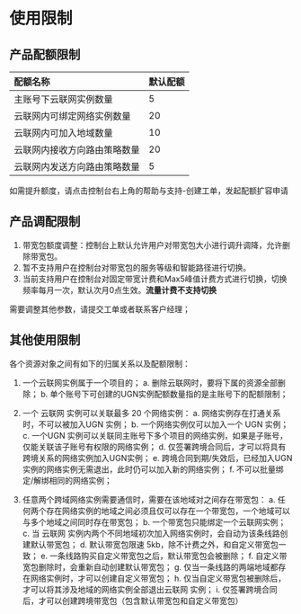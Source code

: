 # 使用限制

## **产品配额限制**

| 配额名称                     | 默认配额 |
| :--------------------------- | :------- |
| 主账号下云联网实例数量       | 5        |
| 云联网内可绑定网络实例数量   | 20       |
| 云联网内可加入地域数量       | 10       |
| 云联网内接收方向路由策略数量 | 20       |
| 云联网内发送方向路由策略数量 | 5        |

如需提升额度，请点击控制台右上角的帮助与支持-创建工单，发起配额扩容申请

  

## 产品调配限制

1.  带宽包额度调整：控制台上默认允许用户对带宽包大小进行调升调降，允许删除带宽包。
2.  暂不支持用户在控制台对带宽包的服务等级和智能路径进行切换。
3.  当前支持用户在控制台对固定带宽计费和Max5峰值计费方式进行切换，切换频率每月一次，默认次月0点生效。**流量计费不支持切换**

需要调整其他参数，请提交工单或者联系客户经理；


## **其他使用限制**

各个资源对象之间有如下的归属关系以及配额限制：

1. 一个云联网实例属于一个项目的；
   a. 删除云联网时，要将下属的资源全部删除；
   b. 单个账号下可创建的UGN实例配额数量指的是主账号下的配额限制；

2. 一个 云联网 实例可以关联最多 20 个网络实例：
   a. 网络实例存在打通关系时，不可以被加入UGN 实例；
   b. 一个网络实例仅可以加入一个 UGN 实例；
   c. 一个UGN 实例可以关联同主账号下多个项目的网络实例，如果是子账号，仅能关联该子账号有权限的网络实例；
   d. 仅签署跨境合同后，才可以将具有跨境关系的网络实例加入UGN实例；
   e. 跨境合同到期/失效后，已经加入UGN实例的网络实例无需退出，此时仍可以加入新的网络实例；
   f. 不可以批量绑定/解绑相同的网络实例；

3. 任意两个跨域网络实例需要通信时，需要在该地域对之间存在带宽包：
   a. 任何两个存在网络实例的地域之间必须且仅可以存在一个带宽包，一个地域可以与多个地域之间同时存在带宽包；
   b. 一个带宽包只能绑定一个云联网实例；
   c. 当 云联网 实例内两个不同地域初次加入网络实例时，会自动为该条线路创建默认带宽包；
   d. 默认带宽包限速 5kb，除不计费之外，和自定义带宽包一致；
   e. 一条线路购买自定义带宽包之后，默认带宽包会被删除；
   f. 自定义带宽包删除时，会重新自动创建默认带宽包；
   g. 仅当一条线路的两端地域都存在网络实例时，才可以创建自定义带宽包；
   h. 仅当自定义带宽包被删除后，才可以将其涉及地域的网络实例全部退出云联网 实例；
   i. 仅签署跨境合同后，才可以创建跨境带宽包（包含默认带宽包和自定义带宽包）
